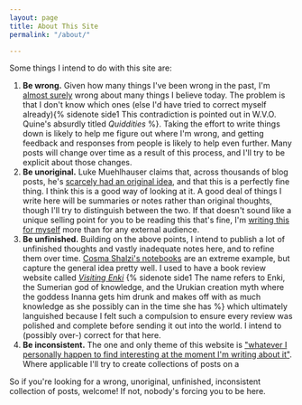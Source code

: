 ```yaml
---
layout: page
title: About This Site
permalink: "/about/"

---
```

Some things I intend to do with this site are:

1. **Be wrong.** Given how many things I've been wrong in the past, I'm [almost surely](https://en.wikipedia.org/wiki/Almost_surely) wrong about many things I believe today. The problem is that I don't know which ones (else I'd have tried to correct myself already){% sidenote side1 This contradiction is pointed out in W.V.O. Quine's absurdly titled _Quiddities_ %}. Taking the effort to write things down is likely to help me figure out where I'm wrong, and getting feedback and responses from people is likely to help even further. Many posts will change over time as a result of this process, and I'll try to be explicit about those changes.
2. **Be unoriginal.** Luke Muehlhauser claims that, across thousands of blog posts, he's [scarcely had an original idea](https://www.lesswrong.com/posts/64FdKLwmea8MCLWkE/the-neglected-virtue-of-scholarship), and that this is a perfectly fine thing. I think this is a good way of looking at it. A good deal of things I write here will be summaries or notes rather than original thoughts, though I'll try to distinguish between the two. If that doesn't sound like a unique selling point for you to be reading this that's fine, I'm [writing this for myself](https://rubberduckdebugging.com/) more than for any external audience.
3. **Be unfinished.** Building on the above points, I intend to publish a lot of unfinished thoughts and vastly inadequate notes here, and to refine them over time. [Cosma Shalzi's notebooks](http://bactra.org/notebooks/) are an extreme example, but capture the general idea pretty well. I used to have a book review website called [_Visiting Enki_](https://visitingenki.com/) {% sidenote side1 The name refers to Enki, the Sumerian god of knowledge, and the Urukian creation myth where the goddess Inanna gets him drunk and makes off with as much knowledge as she possibly can in the time she has %} which ultimately languished because I felt such a compulsion to ensure every review was polished and complete before sending it out into the world. I intend to (possibly over-) correct for that here.
4. **Be inconsistent.** The one and only theme of this website is ["whatever I personally happen to find interesting at the moment I'm writing about it"](https://www.overcomingbias.com/2016/11/myplay.html). Where applicable I'll try to create collections of posts on a

So if you're looking for a wrong, unoriginal, unfinished, inconsistent collection of posts, welcome! If not, nobody's forcing you to be here.